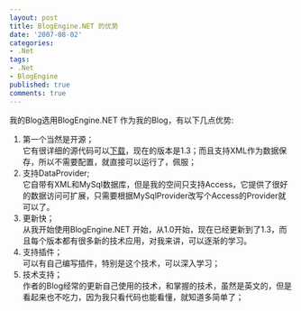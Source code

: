```yaml
---
layout: post
title: BlogEngine.NET 的优势
date: '2007-08-02'
categories:
- .Net
tags:
- .Net
- BlogEngine
published: true
comments: true
---
```

<p> 我的Blog选用BlogEngine.NET 作为我的Blog，有以下几点优势:
<ol>
	<li> 	 第一个当然是开源；<br />
它有很详细的源代码可以<a href="http://www.codeplex.com/blogengine/Release/ProjectReleases.aspx?ReleaseId=7016" target="_blank">下载</a>，现在的版本是1.3；而且支持XML作为数据保存，所以不需要配置，就直接可以运行了，佩服；</li>
	<li> 	支持DataProvider;<br />
它自带有XML和MySql数据库，但是我的空间只支持Access，它提供了很好的数据访问可扩展，只需要根据MySqlProvider改写个Access的Provider就可以了。</li>
	<li> 	更新快；<br />
从我开始使用BlogEngine.NET 开始，从1.0开始，现在已经更新到了1.3，而且每个版本都有很多新的技术应用，对我来讲，可以逐渐的学习。</li>
	<li> 	支持插件；<br />
可以有自己编写插件，特别是这个技术，可以深入学习；</li>
	<li> 	技术支持；<br />
作者的Blog经常的更新自己使用的技术，和掌握的技术，虽然是英文的，但是看起来也不吃力，因为我只看代码也能看懂，就知道多简单了；</li>
</ol></p>
